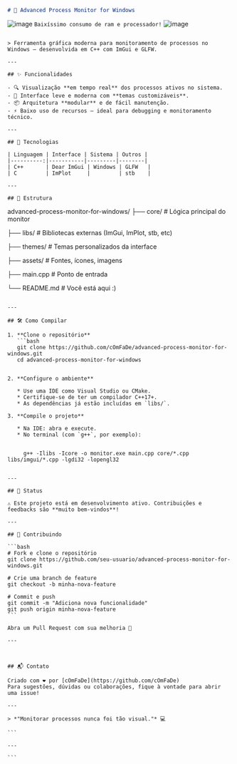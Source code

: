 ```markdown
# 🧠 Advanced Process Monitor for Windows
```
![image](https://github.com/user-attachments/assets/01272164-b9c5-4b2f-b28e-86c420126c3a)
```Baixíssimo consumo de ram e processador!```
![image](https://github.com/user-attachments/assets/513f4d6d-c7d0-40e3-80ea-677a0f6894ef)

```

> Ferramenta gráfica moderna para monitoramento de processos no Windows — desenvolvida em C++ com ImGui e GLFW.

---

## ✨ Funcionalidades

- 🔍 Visualização **em tempo real** dos processos ativos no sistema.
- 🎨 Interface leve e moderna com **temas customizáveis**.
- 📦 Arquitetura **modular** e de fácil manutenção.
- ⚡ Baixo uso de recursos — ideal para debugging e monitoramento técnico.

---

## 🧰 Tecnologias

| Linguagem | Interface | Sistema | Outros |
|----------:|-----------|---------|--------|
| C++       | Dear ImGui | Windows | GLFW   |
| C         | ImPlot     |         | stb    |

---

## 📁 Estrutura

```

advanced-process-monitor-for-windows/
├── core/           # Lógica principal do monitor

├── libs/           # Bibliotecas externas (ImGui, ImPlot, stb, etc)

├── themes/         # Temas personalizados da interface

├── assets/         # Fontes, ícones, imagens

├── main.cpp        # Ponto de entrada

└── README.md       # Você está aqui :)

````

---

## 🛠️ Como Compilar

1. **Clone o repositório**
   ```bash
   git clone https://github.com/cOmFaDe/advanced-process-monitor-for-windows.git
   cd advanced-process-monitor-for-windows


2. **Configure o ambiente**

   * Use uma IDE como Visual Studio ou CMake.
   * Certifique-se de ter um compilador C++17+.
   * As dependências já estão incluídas em `libs/`.

3. **Compile o projeto**

   * Na IDE: abra e execute.
   * No terminal (com `g++`, por exemplo):

     
     g++ -Ilibs -Icore -o monitor.exe main.cpp core/*.cpp libs/imgui/*.cpp -lgdi32 -lopengl32
     

---

## 🚧 Status

⚠️ Este projeto está em desenvolvimento ativo. Contribuições e feedbacks são **muito bem-vindos**!

---

## 🤝 Contribuindo

```bash
# Fork e clone o repositório
git clone https://github.com/seu-usuario/advanced-process-monitor-for-windows.git

# Crie uma branch de feature
git checkout -b minha-nova-feature

# Commit e push
git commit -m "Adiciona nova funcionalidade"
git push origin minha-nova-feature
```

Abra um Pull Request com sua melhoria 🚀

---



## 📬 Contato

Criado com ❤️ por [cOmFaDe](https://github.com/cOmFaDe)
Para sugestões, dúvidas ou colaborações, fique à vontade para abrir uma issue!

---

> *"Monitorar processos nunca foi tão visual."* 💻

```

---

```
